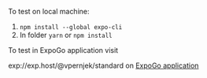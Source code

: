 To test on local machine:
1. `npm install --global expo-cli`
2. In folder `yarn` or `npm install`

To test in ExpoGo application visit

exp://exp.host/@vpernjek/standard on [ExpoGo application](exp://exp.host/@vpernjek/standard)
